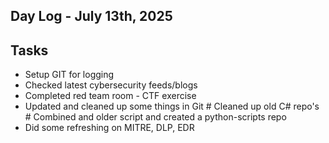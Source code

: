 
## Day Log - July 13th, 2025

## Tasks

 - Setup GIT for logging
 - Checked latest cybersecurity feeds/blogs
 - Completed red team room - CTF exercise
 - Updated and cleaned up some things in Git
		# Cleaned up old C# repo's
		# Combined and older script and created a python-scripts repo
 - Did some refreshing on MITRE, DLP, EDR

<!--stackedit_data:
eyJoaXN0b3J5IjpbLTU3OTM1MTExMCwzMTg3ODQxMzksMTQwOD
AyNjQxOCwtMTg2MjA0NTU1NCwtMTM2MDkxNTEyMyw3MzA5OTgx
MTZdfQ==
-->